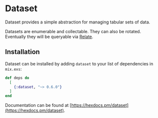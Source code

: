 # Dataset

Dataset provides a simple abstraction for managing tabular sets of data.

Datasets are enumerable and collectable. They can also be
rotated. Eventually they will be queryable via
[Relate](https://github.com/edw/elixir-relate).

## Installation

Dataset can be installed by adding `dataset` to your list of
dependencies in `mix.exs`:

```elixir
def deps do
  [
    {:dataset, "~> 0.6.0"}
  ]
end
```

Documentation can be found at
[https://hexdocs.pm/dataset](https://hexdocs.pm/dataset).
